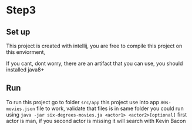 # Step3
## Set up

This project is created with intellij, you are free to compile this project on this enviorment,

If you cant, dont worry, there are an artifact that you can use, you should installed java8+

## Run

To run this project go to folder `src/app` this project use  into app `80s-movies.json` file to work, validate that files is in same folder
you could run using `java -jar six-degrees-movies.ja <actor1> <actor2>[optional]` first actor is man, if you second actor is missing
it will search with Kevin Bacon

